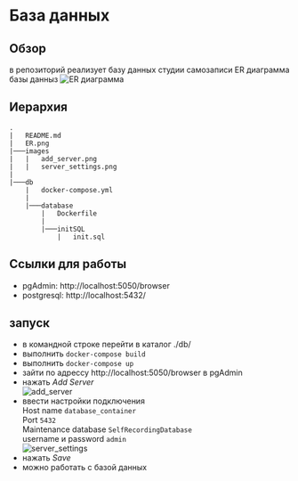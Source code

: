 # База данных  
## Обзор
в репозиторий реализует базу данных студии самозаписи
ER диаграмма базы данныз
![ER диаграмма](https://git.miem.hse.ru/19107/database/-/raw/master/ER.png)  
## Иерархия  
```
.  
|   README.md
|   ER.png
|───images
|   |   add_server.png
|   |   server_settings.png
|   
|───db
    |   docker-compose.yml
    |   
    |───database
        |   Dockerfile
        |
        |───initSQL
            |   init.sql   
```
## Ссылки для работы  
* pgAdmin: http://localhost:5050/browser
* postgresql: http://localhost:5432/

## запуск
* в командной строке перейти в каталог ./db/
* выполнить `docker-compose build`
* выполнить `docker-compose up`
* зайти по адрессу http://localhost:5050/browser в pgAdmin
* нажать _Add Server_  
![add_server](https://git.miem.hse.ru/19107/database/-/raw/master/images/add_server.png)
* ввести настройки подключения  
    Host name `database_container`  
    Port `5432`  
    Maintenance database `SelfRecordingDatabase`  
    username и password `admin`  
    ![server_settings](https://git.miem.hse.ru/19107/database/-/raw/master/images/server_settings.png)
* нажать _Save_  
* можно работать с базой данных  

